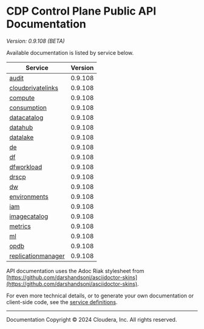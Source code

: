 # CDP Control Plane Public API Documentation

*Version: 0.9.108 (BETA)*

Available documentation is listed by service below.

| Service | Version |
| --- | --- |
| [audit](./audit/index.html) | 0.9.108 |
| [cloudprivatelinks](./cloudprivatelinks/index.html) | 0.9.108 |
| [compute](./compute/index.html) | 0.9.108 |
| [consumption](./consumption/index.html) | 0.9.108 |
| [datacatalog](./datacatalog/index.html) | 0.9.108 |
| [datahub](./datahub/index.html) | 0.9.108 |
| [datalake](./datalake/index.html) | 0.9.108 |
| [de](./de/index.html) | 0.9.108 |
| [df](./df/index.html) | 0.9.108 |
| [dfworkload](./dfworkload/index.html) | 0.9.108 |
| [drscp](./drscp/index.html) | 0.9.108 |
| [dw](./dw/index.html) | 0.9.108 |
| [environments](./environments/index.html) | 0.9.108 |
| [iam](./iam/index.html) | 0.9.108 |
| [imagecatalog](./imagecatalog/index.html) | 0.9.108 |
| [metrics](./metrics/index.html) | 0.9.108 |
| [ml](./ml/index.html) | 0.9.108 |
| [opdb](./opdb/index.html) | 0.9.108 |
| [replicationmanager](./replicationmanager/index.html) | 0.9.108 |

API documentation uses the Adoc Riak stylesheet from
[https://github.com/darshandsoni/asciidoctor-skins](https://github.com/darshandsoni/asciidoctor-skins).

For even more technical details, or to generate your own documentation or client-side code, see the
[service definitions](swagger/).

----

Documentation Copyright © 2024 Cloudera, Inc. All rights reserved.

